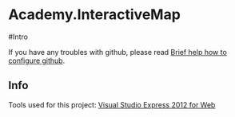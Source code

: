 Academy.InteractiveMap
======================
#Intro

If you have any troubles with github, please read [Brief help how to configure github](https://github.com/adform/Academy.InteractiveMap/blob/master/github_brief_help.docx?raw=true).


## Info

Tools used for this project:
[Visual Studio Express 2012 for Web](http://www.microsoft.com/visualstudio/eng/products/visual-studio-express-for-web)